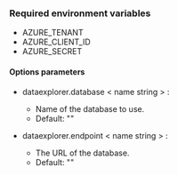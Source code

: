 <!--
Copyright (c) 2018 YCSB contributors.
Copyright (c) 2023 - 2024, benchANT GmbH. All rights reserved.
All rights reserved.

Licensed under the Apache License, Version 2.0 (the "License"); you
may not use this file except in compliance with the License. You
may obtain a copy of the License at

http://www.apache.org/licenses/LICENSE-2.0

Unless required by applicable law or agreed to in writing, software
distributed under the License is distributed on an "AS IS" BASIS,
WITHOUT WARRANTIES OR CONDITIONS OF ANY KIND, either express or
implied. See the License for the specific language governing
permissions and limitations under the License. See accompanying
LICENSE file.
-->

### Required environment variables

- AZURE_TENANT
- AZURE_CLIENT_ID
- AZURE_SECRET

#### Options parameters

- dataexplorer.database < name string > :
  - Name of the database to use.
  - Default: ""

- dataexplorer.endpoint < name string > :
  - The URL of the database.
  - Default: ""

